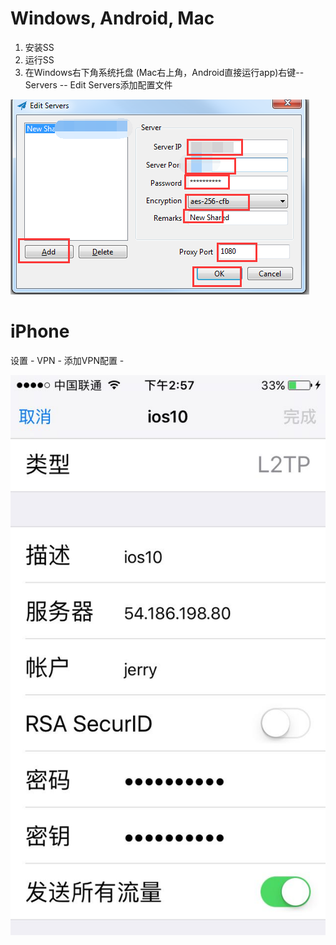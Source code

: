# Windows, Android, Mac

1. 安装SS
2. 运行SS
3. 在Windows右下角系统托盘 (Mac右上角，Android直接运行app)右键--Servers -- Edit Servers添加配置文件

![Image of ss](https://github.com/ceociocto/helloworld/blob/master/ss.png)

# iPhone

设置 - VPN - 添加VPN配置 - 

![Image of ss](https://github.com/ceociocto/helloworld/blob/master/setup.jpg)
